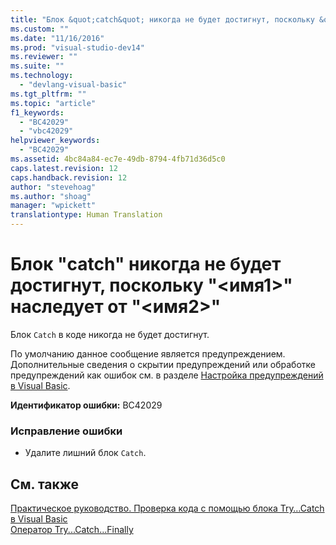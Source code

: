 ```yaml
---
title: "Блок &quot;catch&quot; никогда не будет достигнут, поскольку &quot;&lt;имя1&gt;&quot; наследует от &quot;&lt;имя2&gt;&quot; | Microsoft Docs"
ms.custom: ""
ms.date: "11/16/2016"
ms.prod: "visual-studio-dev14"
ms.reviewer: ""
ms.suite: ""
ms.technology: 
  - "devlang-visual-basic"
ms.tgt_pltfrm: ""
ms.topic: "article"
f1_keywords: 
  - "BC42029"
  - "vbc42029"
helpviewer_keywords: 
  - "BC42029"
ms.assetid: 4bc84a84-ec7e-49db-8794-4fb71d36d5c0
caps.latest.revision: 12
caps.handback.revision: 12
author: "stevehoag"
ms.author: "shoag"
manager: "wpickett"
translationtype: Human Translation
---
```

# Блок &quot;catch&quot; никогда не будет достигнут, поскольку &quot;&lt;имя1&gt;&quot; наследует от &quot;&lt;имя2&gt;&quot;
Блок `Catch` в коде никогда не будет достигнут.  
  
 По умолчанию данное сообщение является предупреждением. Дополнительные сведения о скрытии предупреждений или обработке предупреждений как ошибок см. в разделе [Настройка предупреждений в Visual Basic](/visual-studio/ide/configuring-warnings-in-visual-basic).  
  
 **Идентификатор ошибки:** BC42029  
  
### Исправление ошибки  
  
-   Удалите лишний блок `Catch`.  
  
## См. также  
 [Практическое руководство. Проверка кода с помощью блока Try…Catch в Visual Basic](http://msdn.microsoft.com/ru-ru/8368e205-ed73-4185-a247-af84fb4fafa9)   
 [Оператор Try...Catch...Finally](../../visual-basic/language-reference/statements/try-catch-finally-statement.md)